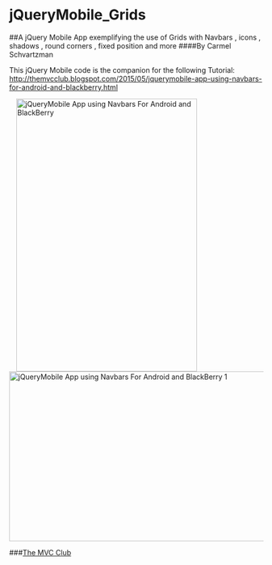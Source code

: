# jQueryMobile_Grids
##A jQuery Mobile App exemplifying the use of Grids with Navbars , icons , shadows , round corners , fixed position and more
####By Carmel Schvartzman

This jQuery Mobile code is the companion for the following Tutorial:
 http://themvcclub.blogspot.com/2015/05/jquerymobile-app-using-navbars-for-android-and-blackberry.html

<a href="http://themvcclub.blogspot.com/2015/05/jquerymobile-app-using-navbars-for-android-and-blackberry.html" imageanchor="1" target="_self" style="margin-left: 1em; margin-right: 1em;">

<img alt="jQueryMobile App using Navbars For Android and BlackBerry        " border="0" height="540" src="http://2.bp.blogspot.com/-cbCwQ2y-6X0/VUtZe7n3eeI/AAAAAAAAKjw/SP8Umvvo6n0/s540/2.png" width="358" />

<img alt="jQueryMobile App using Navbars For Android and BlackBerry   1     " border="0" height="336" src="http://2.bp.blogspot.com/-JzLwYCGPevg/VUtZeBQvoSI/AAAAAAAAKkI/PyPlkmSvUgI/s540/1.png" width="540" />



</a>

###<a href="http://themvcclub.blogspot.com/"   target="_new"  >The MVC Club</a>


